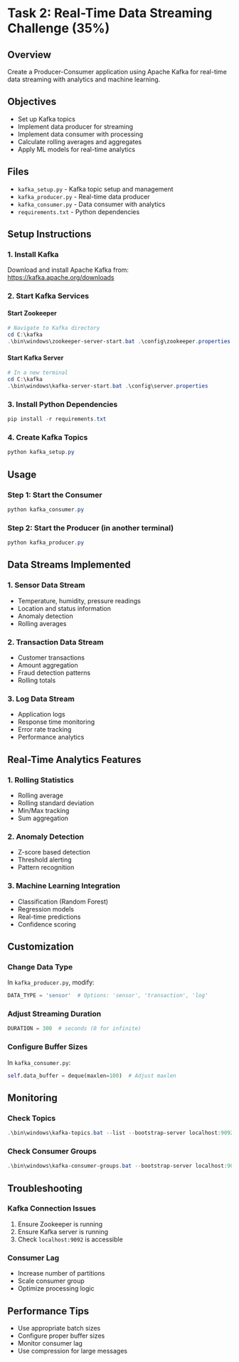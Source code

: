 # Task 2: Real-Time Data Streaming Challenge (35%)

## Overview
Create a Producer-Consumer application using Apache Kafka for real-time data streaming with analytics and machine learning.

## Objectives
- Set up Kafka topics
- Implement data producer for streaming
- Implement data consumer with processing
- Calculate rolling averages and aggregates
- Apply ML models for real-time analytics

## Files
- `kafka_setup.py` - Kafka topic setup and management
- `kafka_producer.py` - Real-time data producer
- `kafka_consumer.py` - Data consumer with analytics
- `requirements.txt` - Python dependencies

## Setup Instructions

### 1. Install Kafka
Download and install Apache Kafka from: https://kafka.apache.org/downloads

### 2. Start Kafka Services

#### Start Zookeeper
```powershell
# Navigate to Kafka directory
cd C:\kafka
.\bin\windows\zookeeper-server-start.bat .\config\zookeeper.properties
```

#### Start Kafka Server
```powershell
# In a new terminal
cd C:\kafka
.\bin\windows\kafka-server-start.bat .\config\server.properties
```

### 3. Install Python Dependencies
```powershell
pip install -r requirements.txt
```

### 4. Create Kafka Topics
```powershell
python kafka_setup.py
```

## Usage

### Step 1: Start the Consumer
```powershell
python kafka_consumer.py
```

### Step 2: Start the Producer (in another terminal)
```powershell
python kafka_producer.py
```

## Data Streams Implemented

### 1. Sensor Data Stream
- Temperature, humidity, pressure readings
- Location and status information
- Anomaly detection
- Rolling averages

### 2. Transaction Data Stream
- Customer transactions
- Amount aggregation
- Fraud detection patterns
- Rolling totals

### 3. Log Data Stream
- Application logs
- Response time monitoring
- Error rate tracking
- Performance analytics

## Real-Time Analytics Features

### 1. Rolling Statistics
- Rolling average
- Rolling standard deviation
- Min/Max tracking
- Sum aggregation

### 2. Anomaly Detection
- Z-score based detection
- Threshold alerting
- Pattern recognition

### 3. Machine Learning Integration
- Classification (Random Forest)
- Regression models
- Real-time predictions
- Confidence scoring

## Customization

### Change Data Type
In `kafka_producer.py`, modify:
```python
DATA_TYPE = 'sensor'  # Options: 'sensor', 'transaction', 'log'
```

### Adjust Streaming Duration
```python
DURATION = 300  # seconds (0 for infinite)
```

### Configure Buffer Sizes
In `kafka_consumer.py`:
```python
self.data_buffer = deque(maxlen=100)  # Adjust maxlen
```

## Monitoring

### Check Topics
```powershell
.\bin\windows\kafka-topics.bat --list --bootstrap-server localhost:9092
```

### Check Consumer Groups
```powershell
.\bin\windows\kafka-consumer-groups.bat --bootstrap-server localhost:9092 --list
```

## Troubleshooting

### Kafka Connection Issues
1. Ensure Zookeeper is running
2. Ensure Kafka server is running
3. Check `localhost:9092` is accessible

### Consumer Lag
- Increase number of partitions
- Scale consumer group
- Optimize processing logic

## Performance Tips
- Use appropriate batch sizes
- Configure proper buffer sizes
- Monitor consumer lag
- Use compression for large messages

